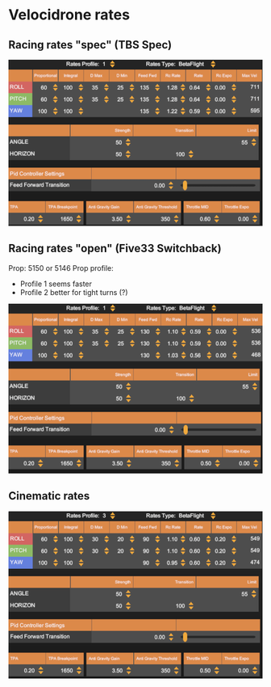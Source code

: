 # Velocidrone rates

## Racing rates "spec" (TBS Spec)

![Racing rates](images/velocidrone-racing-spec.png)

## Racing rates "open" (Five33 Switchback)

Prop: 5150 or 5146
Prop profile:
 * Profile 1 seems faster
 * Profile 2 better for tight turns (?)

![Racing rates](images/velocidrone-racing-open.png)


## Cinematic rates

![Cinematic rates](images/velocidrone-cine.png)